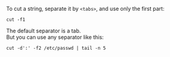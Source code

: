 To cut a string, separate it by `<tabs>`, and use only the first part:
```
cut -f1
```

The default separator is a tab.\
But you can use any separator like this:
```
cut -d':' -f2 /etc/passwd | tail -n 5
```
